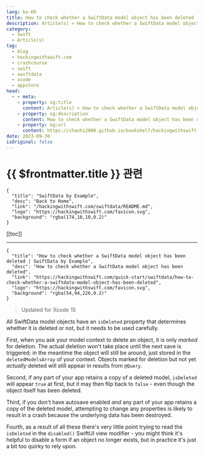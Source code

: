 ```yaml
---
lang: ko-KR
title: How to check whether a SwiftData model object has been deleted
description: Article(s) > How to check whether a SwiftData model object has been deleted
category:
  - Swift
  - Article(s)
tag: 
  - blog
  - hackingwithswift.com
  - crashcourse
  - swift
  - swiftdata
  - xcode
  - appstore
head:
  - - meta:
    - property: og:title
      content: Article(s) > How to check whether a SwiftData model object has been deleted
    - property: og:description
      content: How to check whether a SwiftData model object has been deleted
    - property: og:url
      content: https://chanhi2000.github.io/bookshelf/hackingwithswift.com/swiftdata/how-to-check-whether-a-swiftdata-model-object-has-been-deleted.html
date: 2023-09-30
isOriginal: false
---
```


# {{ $frontmatter.title }} 관련

```component VPCard
{
  "title": "SwiftData by Example",
  "desc": "Back to Home",
  "link": "/hackingwithswift.com/swiftdata/README.md",
  "logo": "https://hackingwithswift.com/favicon.svg",
  "background": "rgba(174,10,10,0.2)"
}
```

[[toc]]

---

```component VPCard
{
  "title": "How to check whether a SwiftData model object has been deleted | SwiftData by Example",
  "desc": "How to check whether a SwiftData model object has been deleted",
  "link": "https://hackingwithswift.com/quick-start/swiftdata/how-to-check-whether-a-swiftdata-model-object-has-been-deleted", 
  "logo": "https://hackingwithswift.com/favicon.svg",
  "background": "rgba(54,94,226,0.2)"
}
```

> Updated for Xcode 15

All SwiftData model objects have an `isDeleted` property that determines whether it is deleted or not, but it needs to be used carefully.

First, when you ask your model context to delete an object, it is only *marked* for deletion. The actual deletion won't take place until the next save is triggered; in the meantime the object will still be around, just stored in the `deletedModelsArray` of your context. Objects marked for deletion but not yet *actually* deleted will still appear in results from `@Query`.

Second, if any part of your app retains a copy of a deleted model, `isDeleted` will appear `true` at first, but it may then flip back to `false` - even though the object itself has been deleted.

Third, if you don't have autosave enabled *and* any part of your app retains a copy of the deleted model, attempting to change any properties is likely to result in a crash because the underlying data has been destroyed.

Fourth, as a result of all these there's very little point trying to read the `isDeleted` in the `disabled()` SwiftUI view modifier - you might think it's helpful to disable a form if an object no longer exists, but in practice it's just a bit too quirky to rely upon.

